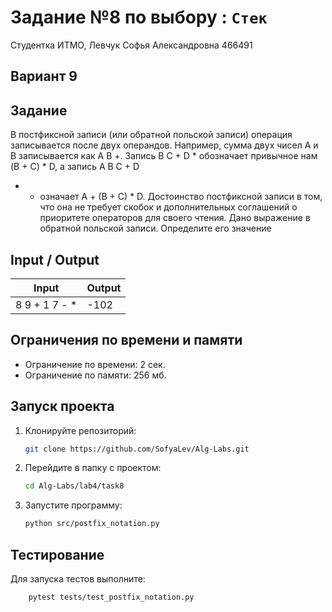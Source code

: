 
# Задание №8 по выбору : `Стек`

Студентка ИТМО,  Левчук Софья Александровна  466491

## Вариант 9

## Задание 
В постфиксной записи (или обратной польской записи) операция записывается
после двух операндов. Например, сумма двух чисел A и B записывается как A B
+. Запись B C + D * обозначает привычное нам (B + C) * D, а запись A B C + D
* + означает A + (B + C) * D. Достоинство постфиксной записи в том, что она
не требует скобок и дополнительных соглашений о приоритете операторов для
своего чтения.
Дано выражение в обратной польской записи. Определите его значение
 
## Input / Output 

| Input         | Output |
|---------------|--------|
| 8 9 + 1 7 - * | -102   |


## Ограничения по времени и памяти

- Ограничение по времени: 2 сек.
- Ограничение по памяти: 256 мб.


## Запуск проекта
1. Клонируйте репозиторий:
   ```bash
   git clone https://github.com/SofyaLev/Alg-Labs.git
   ```
2. Перейдите в папку с проектом:
   ```bash
   cd Alg-Labs/lab4/task8
   ```
3. Запустите программу:
   ```bash
   python src/postfix_notation.py
   ```


## Тестирование
Для запуска тестов выполните:
```bash
    pytest tests/test_postfix_notation.py
```